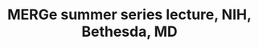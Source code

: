 ---
title: "MERGe summer series lecture, NIH, Bethesda, MD"
project_id: 
conference_id: ""
presenters:
   - peter_bandettini
summary: "<p>MERGe summer series lecture, NIH, Bethesda, MD</p>"
file: /assets/presentations/T228.ppt
filename: T228.ppt
layout: presentation
---